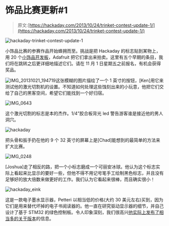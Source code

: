 # 饰品比赛更新#1

> 原文:[https://hackaday.com/2013/10/24/trinket-contest-update-1/](https://hackaday.com/2013/10/24/trinket-contest-update-1/)

![hackaday-trinket-contest-update-1](../Images/2e24f37022eced71313cbdc9e767f4e3.png)

小饰品比赛的参赛作品开始蜂拥而至。挑战是把 Hackaday 的标志贴到某物上，用 20 个[小饰品开发板](http://www.adafruit.com/trinket)，Adafruit 把它们拿出来拍卖。这里有五个早期的条目，我们将在跳转之后更详细地描述它们。请在 11 月 1 日星期五之前报名，有机会获得奖品。

![IMG_20131021_194719](../Images/610ca4af6f8cf04d788d64ba221a784b.png)这张模糊的图片描绘了一个 1 英寸的按钮，[Ken]用它来测试他的激光切割机的设置。不知道如何处理这些蚀刻出来的小玩意，他把它们交给了自己的黑客空间，希望它们能找到一个好归宿。

![IMG_0643](../Images/94160e9b33438032ee3efdaf1145ec24.png)

这个激光切割的标志是本的杰作。1/4”胶合板背光 led 警告游客谁是接近他的男人洞穴。

![hackaday](../Images/7c86b23189a2b7f9dfce7b5aca06c6eb.png)

把头骨和扳手扔在他的 9 个 32 英寸的屏幕上是[Chad]能想到的最简单的方法来扩大比赛。

![IMG_0248](../Images/3c6772b48037160e8eb7c82c04b91e41.png)

[Joshua]走了相反的路，把一个小标志磨成一个可丽安冰球。他认为这个标志实际上看起来比显示的要好一些，但他不得不用记号笔手工绘制黑色标志，并且没有足够好的放大倍数来做更好的工作。我们认为它看起来很棒，而且确实很小！

![hackaday_eink](../Images/e3f4bc2cfd4512edfc73ff6720239daa.png)

这是一款电子墨水显示器，Petteri 以相当低的价格(大约 30 美元左右)买到，因为它们是用来替代坏掉的电子书阅读器的。他一直在研究驱动显示器的细节，并自己设计了基于 STM32 的绿色控制板。令人印象深刻，我们很高兴[他实际上发布了相当多的关于版本](http://essentialscrap.com/eink/)的信息。